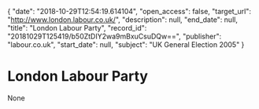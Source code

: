 {
  "date": "2018-10-29T12:54:19.614104", 
  "open_access": false, 
  "target_url": "http://www.london.labour.co.uk/", 
  "description": null, 
  "end_date": null, 
  "title": "London Labour Party", 
  "record_id": "20181029T125419/b50ZtDIY2wa9mBxuCsuDQw==", 
  "publisher": "labour.co.uk", 
  "start_date": null, 
  "subject": "UK General Election 2005"
}

# London Labour Party

None